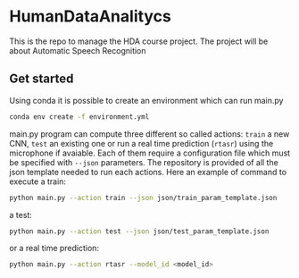 # HumanDataAnalitycs
This is the repo to manage the HDA course project. The project will be about Automatic Speech Recognition

## Get started
Using conda it is possible to create an environment which can run main.py
```bash
conda env create -f environment.yml
```
main.py program can compute three different so called actions: `train` a new CNN, `test` an existing one or run a real time prediction (`rtasr`) using the microphone if avaiable. Each of them require a configuration file which must be specified with `--json` parameters. The repository is provided of all the json template needed to run each actions.
Here an example of command to execute a train:
```bash
python main.py --action train --json json/train_param_template.json
```
a test:
```bash
python main.py --action test --json json/test_param_template.json
```
or a real time prediction:
```bash
python main.py --action rtasr --model_id <model_id>
```
